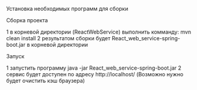 Установка необходимых программ для сборки



Сборка проекта

1 в корневой директории (ReactWebService) выполнить комманду: mvn clean install
2 результатом сборки будет React_web_service-spring-boot.jar в корневой директории


Запуск

1 запустить программу  java -jar React_web_service-spring-boot.jar
2 сервис будет доступен по адресу http://localhost/  (Возможно нужно будет очистить кэш браузера)

